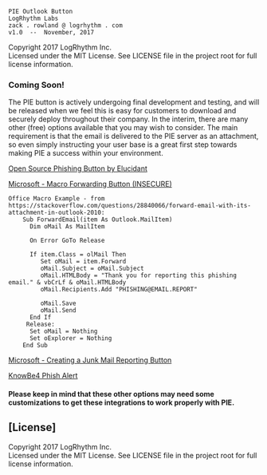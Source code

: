
    PIE Outlook Button
    LogRhythm Labs
    zack . rowland @ logrhythm . com
    v1.0  --  November, 2017

Copyright 2017 LogRhythm Inc.   
Licensed under the MIT License. See LICENSE file in the project root for full license information.


### Coming Soon!

The PIE button is actively undergoing final development and testing, and will be released when we feel this is easy for customers to download and securely deploy throughout their company. In the interim, there are many other (free) options available that you may wish to consider. The main requirement is that the email is delivered to the PIE server as an attachment, so even simply instructing your user base is a great first step towards making PIE a success within your environment.

[Open Source Phishing Button by Elucidant](https://github.com/elucidant/phishingoutlookaddin)

[Microsoft - Macro Forwarding Button (INSECURE)](https://msdn.microsoft.com/en-us/library/office/ee814736(v=office.14).aspx)

	Office Macro Example - from https://stackoverflow.com/questions/28840066/forward-email-with-its-attachment-in-outlook-2010:
		Sub ForwardEmail(item As Outlook.MailItem)
		  Dim oMail As MailItem

		  On Error GoTo Release

		  If item.Class = olMail Then
		     Set oMail = item.Forward
		     oMail.Subject = oMail.Subject
		     oMail.HTMLBody = "Thank you for reporting this phishing email." & vbCrLf & oMail.HTMLBody
		     oMail.Recipients.Add "PHISHING@EMAIL.REPORT"

		     oMail.Save
		     oMail.Send
		  End If
		 Release:
		  Set oMail = Nothing
		  Set oExplorer = Nothing
		End Sub

[Microsoft - Creating a Junk Mail Reporting Button](https://technet.microsoft.com/en-us/library/jj723139(v=exchg.150).aspx)

[KnowBe4 Phish Alert](https://www.knowbe4.com/free-phish-alert) 

#### Please keep in mind that these other options may need some customizations to get these integrations to work properly with PIE.


## [License]

Copyright 2017 LogRhythm Inc.   
Licensed under the MIT License. See LICENSE file in the project root for full license information.
